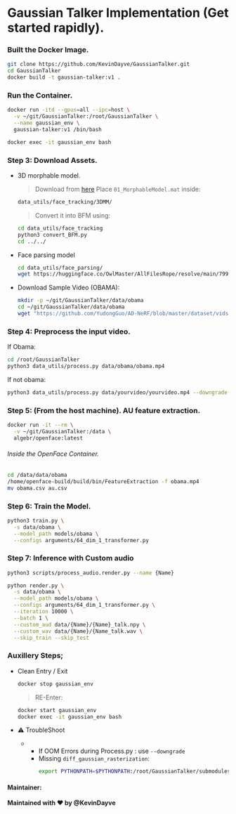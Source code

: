 # Gaussian Talker Implementation (Get started rapidly).

### Built the Docker Image.
```bash
git clone https://github.com/KevinDayve/GaussianTalker.git
cd GaussianTalker
docker build -t gaussian-talker:v1 .
```

### Run the Container.
```bash
docker run -itd --gpus=all --ipc=host \
  -v ~/git/GaussianTalker:/root/GaussianTalker \
  --name gaussian_env \
  gaussian-talker:v1 /bin/bash

docker exec -it gaussian_env bash
```

### Step 3: Download Assets.
* 3D morphable model.
  > Download from [here](https://drive.google.com/drive/folders/1i3wT4lICxiw4oyLRZ9ZYoeLbEu3LZbhP?usp=sharing)
  > Place `01_MorphableModel.mat` inside:
  ```bash
  data_utils/face_tracking/3DMM/
  ```
  > Convert it into BFM using:
  ```bash
  cd data_utils/face_tracking
  python3 convert_BFM.py
  cd ../../
  ```
* Face parsing model
  ```bash
  cd data_utils/face_parsing/
  wget https://huggingface.co/OwlMaster/AllFilesRope/resolve/main/79999_iter.pth
  ```
* Download Sample Video (OBAMA):
  ```bash
  mkdir -p ~/git/GaussianTalker/data/obama
  cd ~/git/GaussianTalker/data/obama
  wget "https://github.com/YudongGuo/AD-NeRF/blob/master/dataset/vids/Obama.mp4?raw=true" -O obama.mp4
  ```

### Step 4: Preprocess the input video.
If Obama:
```bash
cd /root/GaussianTalker
python3 data_utils/process.py data/obama/obama.mp4
```

If not obama:
```bash
python3 data_utils/process.py data/yourvideo/yourvideo.mp4 --downgrade True
```

### Step 5: (From the host machine). AU feature extraction.
```bash
docker run -it --rm \
  -v ~/git/GaussianTalker:/data \
  algebr/openface:latest
```

###### Inside the OpenFace Container.
```bash
cd /data/data/obama
/home/openface-build/build/bin/FeatureExtraction -f obama.mp4
mv obama.csv au.csv
```

### Step 6: Train the Model.
```bash
python3 train.py \
  -s data/obama \
  --model_path models/obama \
  --configs arguments/64_dim_1_transformer.py
```

### Step 7: Inference with Custom audio
```bash
python3 scripts/process_audio.render.py --name {Name}
```

```bash
python render.py \
  -s data/obama \
  --model_path models/obama \
  --configs arguments/64_dim_1_transformer.py \
  --iteration 10000 \
  --batch 1 \
  --custom_aud data/{Name}/{Name}_talk.npy \
  --custom_wav data/{Name}/{Name_talk.wav \
  --skip_train --skip_test
```

### Auxillery Steps;
* Clean Entry / Exit
  ```bash
  docker stop gaussian_env
  ```
  > RE-Enter:
  ```bash
  docker start gaussian_env
  docker exec -it gaussian_env bash
  ```

* ⚠️ TroubleShoot
  * * If OOM Errors during Process.py : use `--downgrade`
    * Missing `diff_gaussian_rasterization`:
      ```bash
      export PYTHONPATH=$PYTHONPATH:/root/GaussianTalker/submodules/custom-bg-depth-diff-gaussian-rasterization
      ```

#### Maintainer:
**Maintained with ♥️ by @KevinDayve**
  
